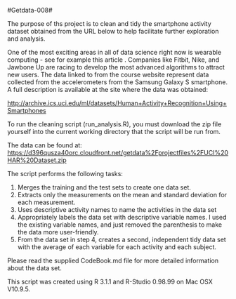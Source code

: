 #Getdata-008#

The purpose of ths project is to clean and tidy the smartphone activity dataset obtained from the URL below to help facilitate further exploration and analysis.

One of the most exciting areas in all of data science right now is wearable computing - see for example this article . Companies like Fitbit, Nike, and Jawbone Up are racing to develop the most advanced algorithms to attract new users. The data linked to from the course website represent data collected from the accelerometers from the Samsung Galaxy S smartphone. A full description is available at the site where the data was obtained: 

http://archive.ics.uci.edu/ml/datasets/Human+Activity+Recognition+Using+Smartphones

To run the cleaning script (run_analysis.R), you must download the zip file yourself into the current working directory that the script will be run from.

The data can be found at:  https://d396qusza40orc.cloudfront.net/getdata%2Fprojectfiles%2FUCI%20HAR%20Dataset.zip 

The script performs the following tasks:

  1.  Merges the training and the test sets to create one data set.
  2.  Extracts only the measurements on the mean and standard deviation for each measurement. 
  3.  Uses descriptive activity names to name the activities in the data set
  4.  Appropriately labels the data set with descriptive variable names.  I used the existing variable names, and just removed the parenthesis to make the data more user-friendly.
  5.  From the data set in step 4, creates a second, independent tidy data set with the average of each variable for each activity and each subject.
  
  Please read the supplied CodeBook.md file for more detailed information about the data set.

This script was created using R 3.1.1 and R-Studio 0.98.99 on Mac OSX V10.9.5.